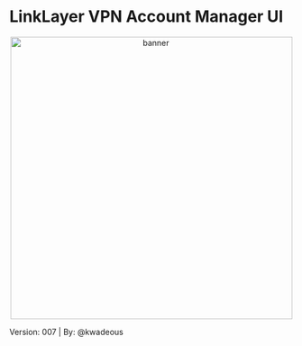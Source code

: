 # LinkLayer VPN Account Manager UI

<center><img src="https://github.com/Kwadze07/neksg/raw/main/home-ver007.png" alt="banner" width="500"/></center>

Version: 007 | By: @kwadeous
